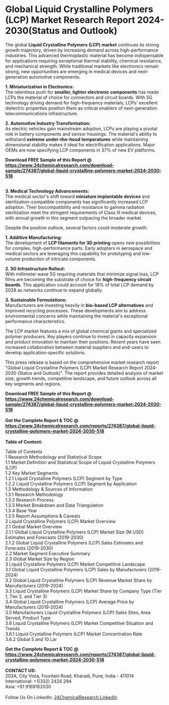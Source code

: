<h1>Global Liquid Crystalline Polymers (LCP) Market Research Report 2024-2030(Status and Outlook)</h1><p>The global <strong>Liquid Crystalline Polymers (LCP) market</strong> continues its strong growth trajectory, driven by increasing demand across high-performance industries. This advanced thermoplastic material has become indispensable for applications requiring exceptional thermal stability, chemical resistance, and mechanical strength. While traditional markets like electronics remain strong, new opportunities are emerging in medical devices and next-generation automotive components.</p><p><strong>1. Miniaturization in Electronics:</strong><br>
The relentless push for <strong>smaller, lighter electronic components</strong> has made LCPs the material of choice for connectors and circuit boards. With 5G technology driving demand for high-frequency materials, LCPs' excellent dielectric properties position them as critical enablers of next-generation telecommunications infrastructure.</p><p><strong>2. Automotive Industry Transformation:</strong><br>
As electric vehicles gain mainstream adoption, LCPs are playing a pivotal role in battery components and sensor housings. The material's ability to withstand <strong>extreme under-the-hood temperatures</strong> while maintaining dimensional stability makes it ideal for electrification applications. Major OEMs are now specifying LCP components in 37% of new EV platforms.</p><div><b>Download FREE Sample of this Report @ 
            <a href="https://www.24chemicalresearch.com/download-sample/274387/global-liquid-crystalline-polymers-market-2024-2030-518">
            https://www.24chemicalresearch.com/download-sample/274387/global-liquid-crystalline-polymers-market-2024-2030-518</a></b></div><br><p><strong>3. Medical Technology Advancements:</strong><br>
The medical sector's shift toward <strong>miniature implantable devices</strong> and sterilization-compatible components has significantly increased LCP adoption. Their biocompatibility and resistance to gamma radiation sterilization meet the stringent requirements of Class III medical devices, with annual growth in this segment outpacing the broader market.</p><p>Despite the positive outlook, several factors could moderate growth:</p><p><strong>1. Additive Manufacturing:</strong><br>
The development of <strong>LCP filaments for 3D printing</strong> opens new possibilities for complex, high-performance parts. Early adopters in aerospace and medical sectors are leveraging this capability for prototyping and low-volume production of intricate components.</p><p><strong>2. 5G Infrastructure Rollout:</strong><br>
With millimeter wave 5G requiring materials that minimize signal loss, LCP films are becoming the substrate of choice for <strong>high-frequency circuit boards</strong>. This application could account for 18% of total LCP demand by 2028 as networks continue to expand globally.</p><p><strong>3. Sustainable Formulations:</strong><br>
Manufacturers are investing heavily in <strong>bio-based LCP alternatives</strong> and improved recycling processes. These developments aim to address environmental concerns while maintaining the material's exceptional performance characteristics.</p><p>The LCP market features a mix of global chemical giants and specialized polymer producers. Key players continue to invest in capacity expansion and product innovation to maintain their positions. Recent years have seen increased collaboration between material suppliers and end-users to develop application-specific solutions.</p><p>This press release is based on the comprehensive market research report "Global Liquid Crystalline Polymers (LCP) Market Research Report 2024-2030 (Status and Outlook)". The report provides detailed analysis of market size, growth trends, competitive landscape, and future outlook across all key segments and regions.</p><div><b>Download FREE Sample of this Report @ 
            <a href="https://www.24chemicalresearch.com/download-sample/274387/global-liquid-crystalline-polymers-market-2024-2030-518">
            https://www.24chemicalresearch.com/download-sample/274387/global-liquid-crystalline-polymers-market-2024-2030-518</a></b></div><br><div><b>Get the Complete Report & TOC @ 
            <a href="https://www.24chemicalresearch.com/reports/274387/global-liquid-crystalline-polymers-market-2024-2030-518">
            https://www.24chemicalresearch.com/reports/274387/global-liquid-crystalline-polymers-market-2024-2030-518</a></b></div><br>
            <b>Table of Content:</b><p>Table of Contents<br />
1 Research Methodology and Statistical Scope<br />
1.1 Market Definition and Statistical Scope of Liquid Crystalline Polymers (LCP)<br />
1.2 Key Market Segments<br />
1.2.1 Liquid Crystalline Polymers (LCP) Segment by Type<br />
1.2.2 Liquid Crystalline Polymers (LCP) Segment by Application<br />
1.3 Methodology & Sources of Information<br />
1.3.1 Research Methodology<br />
1.3.2 Research Process<br />
1.3.3 Market Breakdown and Data Triangulation<br />
1.3.4 Base Year<br />
1.3.5 Report Assumptions & Caveats<br />
2 Liquid Crystalline Polymers (LCP) Market Overview<br />
2.1 Global Market Overview<br />
2.1.1 Global Liquid Crystalline Polymers (LCP) Market Size (M USD) Estimates and Forecasts (2019-2030)<br />
2.1.2 Global Liquid Crystalline Polymers (LCP) Sales Estimates and Forecasts (2019-2030)<br />
2.2 Market Segment Executive Summary<br />
2.3 Global Market Size by Region<br />
3 Liquid Crystalline Polymers (LCP) Market Competitive Landscape<br />
3.1 Global Liquid Crystalline Polymers (LCP) Sales by Manufacturers (2019-2024)<br />
3.2 Global Liquid Crystalline Polymers (LCP) Revenue Market Share by Manufacturers (2019-2024)<br />
3.3 Liquid Crystalline Polymers (LCP) Market Share by Company Type (Tier 1, Tier 2, and Tier 3)<br />
3.4 Global Liquid Crystalline Polymers (LCP) Average Price by Manufacturers (2019-2024)<br />
3.5 Manufacturers Liquid Crystalline Polymers (LCP) Sales Sites, Area Served, Product Type<br />
3.6 Liquid Crystalline Polymers (LCP) Market Competitive Situation and Trends<br />
3.6.1 Liquid Crystalline Polymers (LCP) Market Concentration Rate<br />
3.6.2 Global 5 and 10 Lar</p><div><b>Get the Complete Report & TOC @ 
            <a href="https://www.24chemicalresearch.com/reports/274387/global-liquid-crystalline-polymers-market-2024-2030-518">
            https://www.24chemicalresearch.com/reports/274387/global-liquid-crystalline-polymers-market-2024-2030-518</a></b></div><br><b>CONTACT US:</b><br>
            203A, City Vista, Fountain Road, Kharadi, Pune, India - 411014<br>
            International: +1(332) 2424 294<br>
            Asia: +91 9169162030 <br><br>
            Follow Us On LinkedIn: <a href="https://www.linkedin.com/company/24chemicalresearch/">24ChemicalResearch LinkedIn</a>